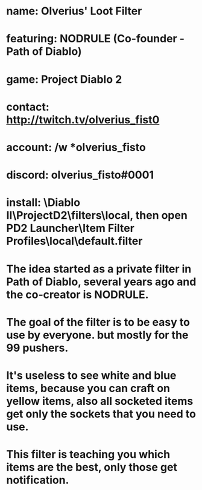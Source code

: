 # name: Olverius' Loot Filter
# featuring: NODRULE (Co-founder - Path of Diablo)
# game: Project Diablo 2
# contact: http://twitch.tv/olverius_fist0
# account: /w *olverius_fisto
# discord: olverius_fisto#0001
# install: \Diablo II\ProjectD2\filters\local, then open PD2 Launcher\Item Filter Profiles\local\default.filter
# The idea started as a private filter in Path of Diablo, several years ago and the co-creator is NODRULE.
# The goal of the filter is to be easy to use by everyone. but mostly for the 99 pushers.
# It's useless to see white and blue items, because you can craft on yellow items, also all socketed items get only the sockets that you need to use.
# This filter is teaching you which items are the best, only those get notification.
